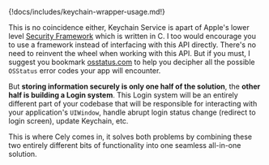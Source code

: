 {!docs/includes/keychain-wrapper-usage.md!}

This is no coincidence either, Keychain Service is apart of Apple's lower level [Security Framework](https://developer.apple.com/documentation/security) which is written in C. I too would encourage you to use a framework instead of interfacing with this API directly. There's no need to reinvent the wheel when working with this API. But if you must, I suggest you bookmark [osstatus.com](https://www.osstatus.com/search/results?platform=all&framework=Security&search=#) to help you decipher all the possible `OSStatus` error codes your app will encounter.

But **storing information securely is only one half of the solution**, the **other half is building a Login system**. This Login system will be an entirely different part of your codebase that will be responsible for interacting with your application's `UIWindow`, handle abrupt login status change (redirect to login screen), update Keychain, etc.

This is where Cely comes in, it solves both problems by combining these two entirely different bits of functionality into one seamless all-in-one solution.

